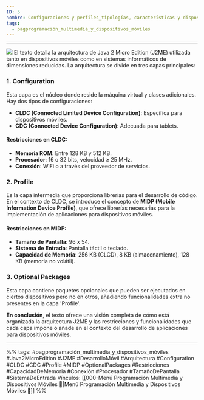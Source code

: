 ```yaml
---
ID: 5
nombre: Configuraciones y perfiles_tipologías, características y dispositivos soportados
tags:
  - pagprogramación_multimedia_y_dispositivos_móviles
---
```

___

[![](https://mermaid.ink/img/pako:eNpVkMtqwzAQRX9FzCoBY_ySX7uSZNFS00C7Kt5MbCUVjSRHlkpT46_KJ-THqjxpdzPnXIbhDtColkEJgstWYFdLQrRSZjJ5iqoFedA7yw1rjNU4nZ4kITMl13zjQMOPB3lhjj7PZ7eZkOp4-OJb1t_tX_mGqy0zV7fUau2SN1s9zpdXgTvLDOvJS9dwJdFdAw8E0wJ56x4eTrEazAcTrIbSjS3qzxpqObocWqNe97KB0mjLPLBdi4bNOW40iv9w0XKjNJRr3PYOsvNaXVo5l-NBh_JdKXHPuB3KAb6hDKmfBzROsiSJ0igtaOzB3uEo96O4CIs0y7I4iTM6evBzPhH6QZ7QPCzigEZZHoZ0_AU9MnZr?type=png)](https://mermaid.live/edit#pako:eNpVkMtqwzAQRX9FzCoBY_ySX7uSZNFS00C7Kt5MbCUVjSRHlkpT46_KJ-THqjxpdzPnXIbhDtColkEJgstWYFdLQrRSZjJ5iqoFedA7yw1rjNU4nZ4kITMl13zjQMOPB3lhjj7PZ7eZkOp4-OJb1t_tX_mGqy0zV7fUau2SN1s9zpdXgTvLDOvJS9dwJdFdAw8E0wJ56x4eTrEazAcTrIbSjS3qzxpqObocWqNe97KB0mjLPLBdi4bNOW40iv9w0XKjNJRr3PYOsvNaXVo5l-NBh_JdKXHPuB3KAb6hDKmfBzROsiSJ0igtaOzB3uEo96O4CIs0y7I4iTM6evBzPhH6QZ7QPCzigEZZHoZ0_AU9MnZr)
El texto detalla la arquitectura de Java 2 Micro Edition (J2ME) utilizada tanto en dispositivos móviles como en sistemas informáticos de dimensiones reducidas. La arquitectura se divide en tres capas principales:

### 1. Configuration

Esta capa es el núcleo donde reside la máquina virtual y clases adicionales. Hay dos tipos de configuraciones:

- **CLDC (Connected Limited Device Configuration)**: Específica para dispositivos móviles.
- **CDC (Connected Device Configuration)**: Adecuada para tablets.

#### Restricciones en CLDC:

- **Memoria ROM**: Entre 128 KB y 512 KB.
- **Procesador**: 16 o 32 bits, velocidad ≥ 25 MHz.
- **Conexión**: WiFi o a través del proveedor de servicios.

### 2. Profile

Es la capa intermedia que proporciona librerías para el desarrollo de código. En el contexto de CLDC, se introduce el concepto de **MIDP (Mobile Information Device Profile)**, que ofrece librerías necesarias para la implementación de aplicaciones para dispositivos móviles.

#### Restricciones en MIDP:

- **Tamaño de Pantalla**: 96 x 54.
- **Sistema de Entrada**: Pantalla táctil o teclado.
- **Capacidad de Memoria**: 256 KB (CLCD), 8 KB (almacenamiento), 128 KB (memoria no volátil).

### 3. Optional Packages

Esta capa contiene paquetes opcionales que pueden ser ejecutados en ciertos dispositivos pero no en otros, añadiendo funcionalidades extra no presentes en la capa 'Profile'.

**En conclusión**, el texto ofrece una visión completa de cómo está organizada la arquitectura J2ME y las restricciones y funcionalidades que cada capa impone o añade en el contexto del desarrollo de aplicaciones para dispositivos móviles.


___
%%
tags: #pagprogramación_multimedia_y_dispositivos_móviles #Java2MicroEdition #J2ME #DesarrolloMóvil #Arquitectura #Configuration #CLDC #CDC #Profile #MIDP #OptionalPackages #Restricciones #CapacidadDeMemoria #Conexión #Procesador #TamañoDePantalla #SistemaDeEntrada
Vínculos:  [[000-Menú Programación Multimedia y Dispositivos Móviles 📃|Menú Programación Multimedia y Dispositivos Móviles 📃]]
%%